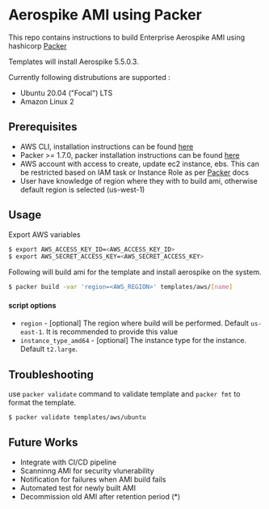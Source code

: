 Aerospike AMI using Packer
==================

 This repo contains instructions to build Enterprise Aerospike AMI using hashicorp [Packer]
 
 Templates will install Aerospike 5.5.0.3.


 Currently following distrubutions are supported : 
 * Ubuntu 20.04 ("Focal") LTS
 * Amazon Linux 2


## Prerequisites

* AWS CLI, installation instructions can be found [here][aws-install]
* Packer >= 1.7.0, packer installation instructions can be found [here][Packer-install]
* AWS account with access to create, update ec2 instance, ebs. This can be restricted based on IAM task or Instance Role as per [Packer][Packer-Role] docs
* User have knowledge of region where they with to build ami, otherwise default region is selected (us-west-1)



## Usage
Export AWS variables
```bash
$ export AWS_ACCESS_KEY_ID=<AWS_ACCESS_KEY_ID>
$ export AWS_SECRET_ACCESS_KEY=<AWS_SECRET_ACCESS_KEY>
```

Following will build ami for the template and install aerospike on the system.
```bash
$ packer build -var 'region=<AWS_REGION>' templates/aws/[name]
```
#### script options 
* `region` - [optional] The region where build will be performed. Default `us-east-1`. It is recommended to provide this value
* `instance_type_amd64` - [optional] The instance type for the instance. Default `t2.large`.

## Troubleshooting
use  `packer validate` command to validate template and `packer fmt` to format the template.
```bash
$ packer validate templates/aws/ubuntu
```

## Future Works
* Integrate with CI/CD pipeline
* Scanninng AMI for security vlunerability
* Notification for failures when AMI build fails
* Automated test for newly built AMI
* Decommission old AMI after retention period (*)


[Packer]: https://www.packer.io/docs
[Packer-Role]: https://www.packer.io/docs/builders/amazon#iam-task-or-instance-role
[Packer-install]: https://www.packer.io/docs/install
[aws-install]: https://docs.aws.amazon.com/cli/latest/userguide/cli-chap-install.html